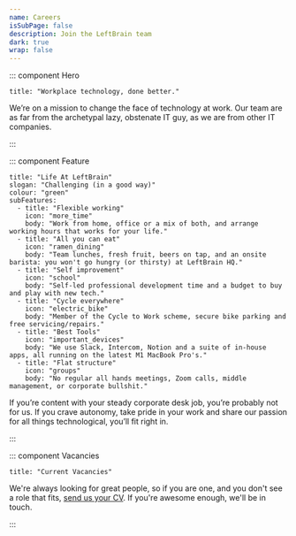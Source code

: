 ```yaml
---
name: Careers
isSubPage: false
description: Join the LeftBrain team
dark: true
wrap: false
---
```

::: component Hero
~~~
title: "Workplace technology, done better."
~~~

We’re on a mission to change the face of technology at work. Our team are as far from the archetypal lazy, obstenate IT guy, as we are from other IT companies.

:::

::: component Feature
~~~
title: "Life At LeftBrain"
slogan: "Challenging (in a good way)"
colour: "green"
subFeatures:
  - title: "Flexible working"
    icon: "more_time"
    body: "Work from home, office or a mix of both, and arrange working hours that works for your life."
  - title: "All you can eat"
    icon: "ramen_dining"
    body: "Team lunches, fresh fruit, beers on tap, and an onsite barista: you won't go hungry (or thirsty) at LeftBrain HQ."
  - title: "Self improvement"
    icon: "school"
    body: "Self-led professional development time and a budget to buy and play with new tech."
  - title: "Cycle everywhere"
    icon: "electric_bike"
    body: "Member of the Cycle to Work scheme, secure bike parking and free servicing/repairs."
  - title: "Best Tools"
    icon: "important_devices"
    body: "We use Slack, Intercom, Notion and a suite of in-house apps, all running on the latest M1 MacBook Pro's."
  - title: "Flat structure"
    icon: "groups"
    body: "No regular all hands meetings, Zoom calls, middle management, or corporate bullshit."
~~~

If you’re content with your steady corporate desk job, you’re probably not for us. If you crave autonomy, take pride in your work and share our passion for all things technological, you’ll fit right in.

:::

::: component Vacancies
~~~
title: "Current Vacancies"
~~~

We're always looking for great people, so if you are one, and you don't see a role that fits, [send us your CV](mailto:work@leftbra.in?subject=I%20am%20great%2C%20here's%20my%20CV&body=Hi%20LeftBrain%20HR%20Team%2C%0D%0A%0D%0AI%20saw%20your%20careers%20page%20and%2C%20while%20I%20couldn't%20find%20the%20perfect%20vacancy%20for%20me%2C%20my%20CV%20is%20attached.%20Here%20are%203%20reasons%20I%20think%20I'm%20awesome%20enough%20to%20work%20for%20you%3A). If you're awesome enough, we'll be in touch.

:::

